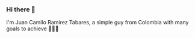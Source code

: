 ### Hi there 👋
I'm Juan Camilo Ramirez Tabares, a simple guy from Colombia with many goals to achieve 🌟🇨🇴


<!--
**JCamiloRamirezTabares/JCamiloRamirezTabares** is a ✨ _special_ ✨ repository because its `README.md` (this file) appears on your GitHub profile.

Here are some ideas to get you started:

- 🔭 I’m currently working on ...
- 🌱 I’m currently learning ...
- 👯 I’m looking to collaborate on ...
- 🤔 I’m looking for help with ...
- 💬 Ask me about ...
- 📫 How to reach me: ...
- 😄 Pronouns: ...
- ⚡ Fun fact: ...
-->
